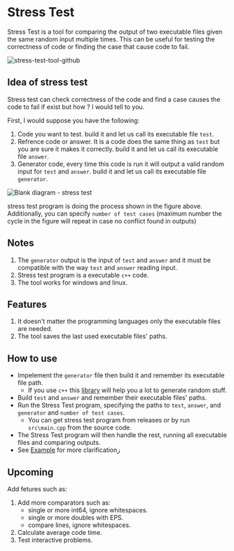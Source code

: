 # Stress Test

Stress Test is a tool for comparing the output of two executable files given the same random input multiple times.
This can be useful for testing the correctness of code or finding the case that cause code to fail.

![stress-test-tool-github](https://user-images.githubusercontent.com/64589450/213480507-ecca4f60-2608-4d9d-9a26-cf9e5c1168e2.gif)


## Idea of stress test

Stress test can check correctness of the code and find a case causes the code to fail if exist but how ? I would tell to you.

First, I would suppose you have the following:
1. Code you want to test. build it and let us call its executable file `test`.
2. Refrence code or answer. It is a code does the same thing as `test` but you are sure it makes it correctly. build it and let us call its executable file `answer`.
3. Generator code, every time this code is run it will output a valid random input for `test` and `answer`. build it and let us call its executable file `generator`.

![Blank diagram - stress test](https://user-images.githubusercontent.com/64589450/213823040-ee8804f2-6345-4751-98b6-8e336f5eef0d.svg)

stress test program is doing the process shown in the figure above. Additionally, you can specify `number of test cases` (maximum number the cycle in the figure will repeat in case no conflict found in outputs)

## Notes

1. The `generator` output is the input of `test` and `answer` and it must be compatible with the way `test` and `answer` reading input.
2. Stress test program is a executable `c++` code.
3. The tool works for windows and linux.

## Features

1. It doesn't matter the programming languages only the executable files are needed.
2. The tool saves the last used executable files' paths.

## How to use

-   Impelement the `generator` file then build it and remember its executable file path.
    -   If you use `c++` this [library](https://github.com/Omar622/Random-generator) will help you a lot to generate random stuff.
-   Build `test` and `answer` and remember their executable files' paths.
-   Run the Stress Test program, specifying the paths to `test`, `answer`, and `generator` and `number of test cases`.
    -   You can get stress test program from releases or by run `src\main.cpp` from the source code.
-   The Stress Test program will then handle the rest, running all executable files and comparing outputs.
-   See [Example](https://github.com/Omar622/Stress-test/tree/main/example) for more clarificationز

## Upcoming

Add fetures such as:

1. Add more comparators such as:
    - single or more int64, ignore whitespaces.
    - single or more doubles with EPS.
    - compare lines, ignore whitespaces.
2. Calculate average code time.
3. Test interactive problems.

